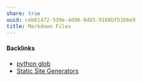 ```yaml
---
share: true
uuid: ceb61472-539e-4d96-8db5-9168bf51b6e9
title: Markdown Files
---
```

#### Backlinks

* [python glob](/0492f7e1-1174-46ba-82ea-f3ef4d7c5421)
* [Static Site Generators](/d6998d71-a15a-49cf-adf3-302e02a783e3)